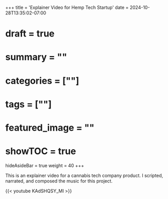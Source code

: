 +++
title = 'Explainer Video for Hemp Tech Startup'
date = 2024-10-28T13:35:02-07:00
# draft = true
# summary = ""
# categories = [""]
# tags = [""]
# featured_image = ""
# showTOC = true
hideAsideBar = true
weight = 40
+++

This is an explainer video for a cannabis tech company product. I scripted, narrated, and composed the music for this project.

{{< youtube KAdSHQSY_MI >}}

<!--more-->
